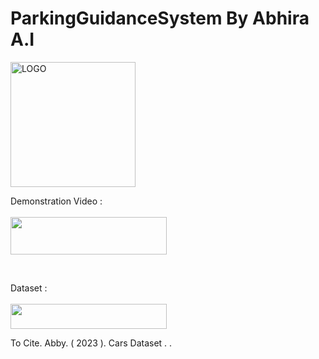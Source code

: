 # ParkingGuidanceSystem By Abhira A.I

<img width="200" alt="LOGO" src="https://github.com/abby1712/ParkingGuidanceSystem/assets/72368959/2fd444a1-b95f-4ead-9ad5-4b6dc90c5ea3">

Demonstration Video : 
<br>
<br>
<a href="https://youtu.be/rwVtMfqS9XE">
    <img src="https://cdn.icon-icons.com/icons2/2530/PNG/512/youtube_button_icon_151827.png" style="width: 250px; height: 60px;"></img>
</a>

<br>


Dataset :
<br>
<br>
<a href="https://universe.roboflow.com/abby/cars-ggvem">
    <img src="https://app.roboflow.com/images/download-dataset-badge.svg" style="width: 250px; height: 40px;"></img>
</a>

To Cite. 
Abby. ( 2023 ). Cars Dataset . .
